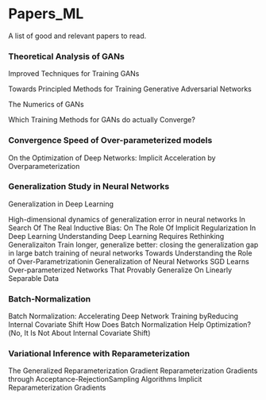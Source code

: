 # Papers_ML

A list of good and relevant papers to read.

### Theoretical Analysis of GANs

Improved Techniques for Training GANs

Towards Principled Methods for Training Generative Adversarial Networks

The Numerics of GANs

Which Training Methods for GANs do actually Converge?

### Convergence Speed of Over-parameterized models

On the Optimization of Deep Networks: Implicit Acceleration by Overparameterization

### Generalization Study in Neural Networks

Generalization in Deep Learning

High-dimensional dynamics of generalization error in neural networks
In Search Of The Real Inductive Bias: On The Role Of Implicit Regularization In Deep Learning
Understanding Deep Learning Requires Rethinking Generalizaiton
Train longer, generalize better: closing the generalization gap in large batch training of neural networks
Towards Understanding the Role of Over-Parametrizationin Generalization of Neural Networks
SGD Learns Over-parameterized Networks That Provably Generalize On Linearly Separable Data

### Batch-Normalization

Batch Normalization: Accelerating Deep Network Training byReducing Internal Covariate Shift
How Does Batch Normalization Help Optimization?(No, It Is Not About Internal Covariate Shift)

### Variational Inference with Reparameterization

The Generalized Reparameterization Gradient
Reparameterization Gradients through Acceptance-RejectionSampling Algorithms
Implicit Reparameterization Gradients
